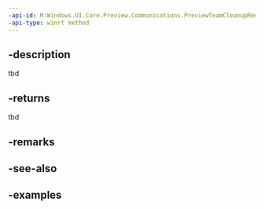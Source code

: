 ```yaml
---
-api-id: M:Windows.UI.Core.Preview.Communications.PreviewTeamCleanupRequestedEventArgs.GetDeferral
-api-type: winrt method
---
```


## -description
tbd

## -returns
tbd

## -remarks

## -see-also

## -examples

